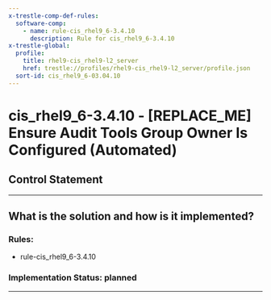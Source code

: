 ```yaml
---
x-trestle-comp-def-rules:
  software-comp:
    - name: rule-cis_rhel9_6-3.4.10
      description: Rule for cis_rhel9_6-3.4.10
x-trestle-global:
  profile:
    title: rhel9-cis_rhel9-l2_server
    href: trestle://profiles/rhel9-cis_rhel9-l2_server/profile.json
  sort-id: cis_rhel9_6-03.04.10
---
```


# cis_rhel9_6-3.4.10 - \[REPLACE_ME\] Ensure Audit Tools Group Owner Is Configured (Automated)

## Control Statement

______________________________________________________________________

## What is the solution and how is it implemented?

<!-- For implementation status enter one of: implemented, partial, planned, alternative, not-applicable -->

<!-- Note that the list of rules under ### Rules: is read-only and changes will not be captured after assembly to JSON -->

<!-- Add control implementation description here for control: cis_rhel9_6-3.4.10 -->

### Rules:

  - rule-cis_rhel9_6-3.4.10

### Implementation Status: planned

______________________________________________________________________
